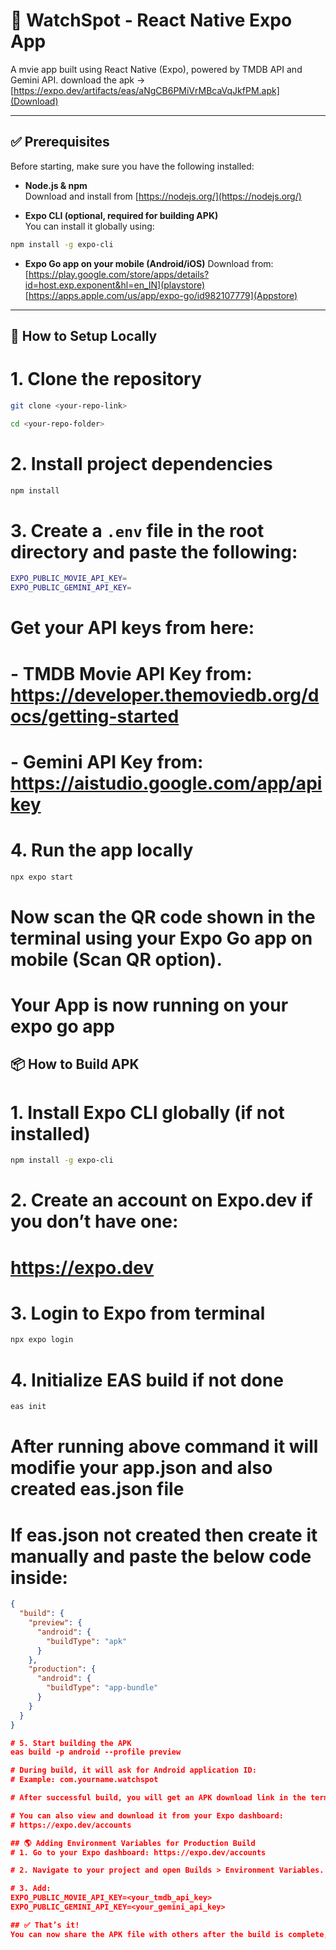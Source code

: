 # 📱 WatchSpot - React Native Expo App

A mvie app built using React Native (Expo), powered by TMDB API and Gemini API.
download the apk -> [https://expo.dev/artifacts/eas/aNgCB6PMiVrMBcaVqJkfPM.apk](Download)

---

## ✅ Prerequisites

Before starting, make sure you have the following installed:

- **Node.js & npm**  
Download and install from [https://nodejs.org/](https://nodejs.org/)

- **Expo CLI (optional, required for building APK)**  
You can install it globally using:
```bash
npm install -g expo-cli
```

- **Expo Go app on your mobile (Android/iOS)**
Download from:
[https://play.google.com/store/apps/details?id=host.exp.exponent&hl=en_IN](playstore) 
[https://apps.apple.com/us/app/expo-go/id982107779](Appstore)

---

## 🚀 How to Setup Locally

# 1. Clone the repository
```bash
git clone <your-repo-link>
```
```bash
cd <your-repo-folder>
```

# 2. Install project dependencies
```bash
npm install
```

# 3. Create a `.env` file in the root directory and paste the following:
```bash
EXPO_PUBLIC_MOVIE_API_KEY=
EXPO_PUBLIC_GEMINI_API_KEY=
```

# Get your API keys from here:
# - TMDB Movie API Key from: https://developer.themoviedb.org/docs/getting-started
# - Gemini API Key from: https://aistudio.google.com/app/apikey


# 4. Run the app locally
```bash
npx expo start
```

# Now scan the QR code shown in the terminal using your Expo Go app on mobile (Scan QR option).
# Your App is now running on your expo go app


## 📦 How to Build APK

# 1. Install Expo CLI globally (if not installed)
```bash
npm install -g expo-cli
```

# 2. Create an account on Expo.dev if you don’t have one:
#    https://expo.dev

# 3. Login to Expo from terminal
```bash
npx expo login
```

# 4. Initialize EAS build if not done
```bash
eas init
```
# After running above command it will modifie your app.json and also created eas.json file
# If eas.json not created then create it manually and paste the below code inside:

```json
{
  "build": {
    "preview": {
      "android": {
        "buildType": "apk"
      }
    },
    "production": {
      "android": {
        "buildType": "app-bundle"
      }
    }
  }
}

# 5. Start building the APK
eas build -p android --profile preview

# During build, it will ask for Android application ID:
# Example: com.yourname.watchspot

# After successful build, you will get an APK download link in the terminal.

# You can also view and download it from your Expo dashboard:
# https://expo.dev/accounts

## 🌎 Adding Environment Variables for Production Build
# 1. Go to your Expo dashboard: https://expo.dev/accounts

# 2. Navigate to your project and open Builds > Environment Variables.

# 3. Add:
EXPO_PUBLIC_MOVIE_API_KEY=<your_tmdb_api_key>
EXPO_PUBLIC_GEMINI_API_KEY=<your_gemini_api_key>

## ✅ That’s it!
You can now share the APK file with others after the build is complete, and they can install it on their Android devices.










